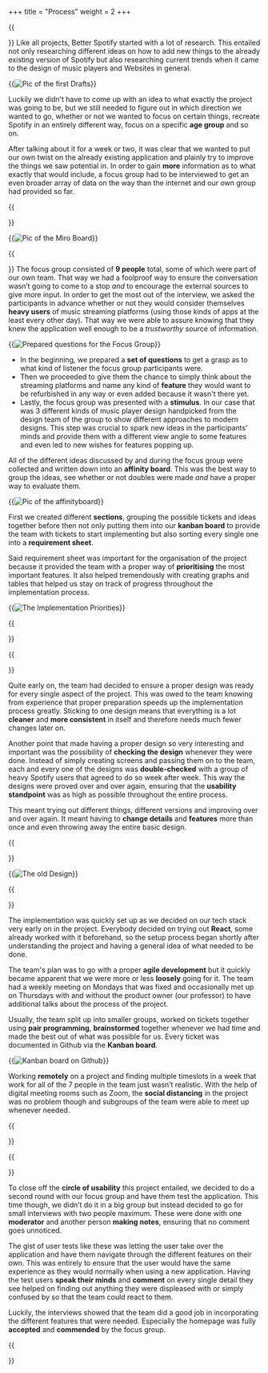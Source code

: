 +++
title = "Process"
weight = 2
+++

{{<section title="Research">}}
Like all projects, Better Spotify started with a lot of research. This entailed not only researching different ideas on how to add new things to the already existing version of Spotify but also researching current trends when it came to the design of music players and Websites in general. 

{{<image src="Miroboard_1.jpg" alt="Pic of the first Drafts" caption="Draft of the process">}}

Luckily we didn’t have to come up with an idea to what exactly the project was going to be, but we still needed to figure out in which direction we wanted to go, whether or not we wanted to focus on certain things, recreate Spotify in an entirely different way, focus on a specific **age group** and so on. 

After talking about it for a week or two, it was clear that we wanted to put our own twist on the already existing application and plainly try to improve the things we saw potential in.
In order to gain **more** information as to what exactly that would include, a focus group had to be interviewed to get an even broader array of data on the way than the internet and our own group had provided so far. 

{{</section>}}

{{<image src="Miroboard_4.jpg" alt="Pic of the Miro Board" caption="First Idea Board">}}

{{<section title="Focus Group #1">}}
The focus group consisted of **9 people** total, some of which were part of our own team. That way we had a foolproof way to ensure the conversation wasn’t going to come to a stop *and* to encourage the external sources to give more input. In order to get the most out of the interview, we asked the participants in advance whether or not they would consider themselves **heavy users** of music streaming platforms (using those kinds of apps at the least every other day).
That way we were able to assure knowing that they knew the application well enough to be a *trustworthy* source of information. 

{{<image src="FocusGroupQs.PNG" alt="Prepared questions for the Focus Group" caption="Focus Group Cycle">}}

 - In the beginning, we prepared a **set of questions** to get a grasp as to what kind of listener the focus group participants were.
 - Then we proceeded to give them the chance to simply think about the streaming platforms and name any kind of **feature** they would want to be refurbished in any way or even added because it wasn't there yet.
 - Lastly, the focus group was presented with a **stimulus**. In our case that was 3 different kinds of music player design handpicked from the design team of the group to show different approaches to modern designs. This step was crucial to spark new ideas in the participants' minds and provide them with a different view angle to some features and even led to new wishes for features popping up. 

All of the different ideas discussed by and during the focus group were collected and written down into an **affinity board**. This was the best way to group the ideas, see whether or not doubles were made *and* have a proper way to evaluate them.

{{<image src="Affinityboard.jpg" alt="Pic of the affinityboard" caption="The Affinityboard">}}

First we created different **sections**, grouping the possible tickets and ideas together before then not only putting them into our **kanban board** to provide the team with tickets to start implementing but also sorting every single one into a **requirement sheet**. 

Said requirement sheet was important for the organisation of the project because it provided the team with a proper way of **prioritising** the most important features. It also helped tremendously with creating graphs and tables that helped us stay on track of progress throughout the implementation process. 

{{<image src="Priorities.PNG" alt="The Implementation Priorities" caption="Priority Graph">}}

{{</section>}}

{{<section title="Design">}}

Quite early on, the team had decided to ensure a proper design was ready for every single aspect of the project. This was owed to the team knowing from experience that proper preparation speeds up the implementation process greatly. Sticking to one design means that everything is a lot **cleaner** and **more consistent** in itself and therefore needs much fewer changes later on. 

Another point that made having a proper design so very interesting and important was the possibility of **checking the design** whenever they were done. Instead of simply creating screens and passing them on to the team, each and every one of the designs was **double-checked** with a group of heavy Spotify users that agreed to do so week after week. 
This way the designs were proved over and over again, ensuring that the **usability standpoint** was as high as possible throughout the entire process. 

This meant trying out different things, different versions and improving over and over again. It meant having to **change details** and **features** more than once and even throwing away the entire basic design. 

{{</section>}}

{{<image src="DesignChange.PNG" alt="The old Design" caption="Old Design vs New Design">}}




{{<section title="Implementation">}}

The implementation was quickly set up as we decided on our tech stack very early on in the project. Everybody decided on trying out **React**, some already worked with it beforehand, so the setup process began shortly after understanding the project and having a general idea of what needed to be done. 

The team's plan was to go with a proper **agile development** but it quickly became apparent that we were more or less **loosely** going for it. The team had a weekly meeting on Mondays that was fixed and occasionally met up on Thursdays with and without the product owner (our professor) to have additional talks about the process of the project. 

Usually, the team split up into smaller groups, worked on tickets together using **pair programming**, **brainstormed** together whenever we had time and made the best out of what was possible for us. Every ticket was documented in Github via the **Kanban board**.

{{<image src="Kanbanboard.PNG" alt="Kanban board on Github" caption="Project on Github">}}

Working **remotely** on a project and finding multiple timeslots in a week that work for all of the 7 people in the team just wasn’t realistic. 
With the help of digital meeting rooms such as Zoom, the **social distancing** in the project was no problem though and subgroups of the team were able to meet up whenever needed. 


{{</section>}}


{{<section title="Focus Group #2">}}

To close off the **circle of usability** this project entailed, we decided to do a second round with our focus group and have them test the application. This time though, we didn’t do it in a big group but instead decided to go for small interviews with two people maximum. These were done with one **moderator** and another person **making notes**, ensuring that no comment goes unnoticed. 

The gist of user tests like these was letting the user take over the application and have them navigate through the different features on their own. This was entirely to ensure that the user would have the same experience as they would normally when using a new application. Having the test users **speak their minds** and **comment** on every single detail they see helped on finding out anything they were displeased with or simply confused by so that the team could react to them.

Luckily, the interviews showed that the team did a good job in incorporating the different features that were needed. Especially the homepage was fully **accepted** and **commended** by the focus group.


{{</section>}}
